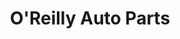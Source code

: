 ---
title: "O'Reilly Auto Parts"
url: /kirkland/oreilly-auto-parts-120th-avenue-northeast/
shop: car parts
---